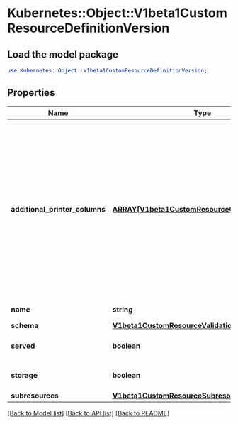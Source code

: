 # Kubernetes::Object::V1beta1CustomResourceDefinitionVersion

## Load the model package
```perl
use Kubernetes::Object::V1beta1CustomResourceDefinitionVersion;
```

## Properties
Name | Type | Description | Notes
------------ | ------------- | ------------- | -------------
**additional_printer_columns** | [**ARRAY[V1beta1CustomResourceColumnDefinition]**](V1beta1CustomResourceColumnDefinition.md) | AdditionalPrinterColumns are additional columns shown e.g. in kubectl next to the name. Defaults to a created-at column. Top-level and per-version columns are mutually exclusive. Per-version columns must not all be set to identical values (top-level columns should be used instead) This field is alpha-level and is only honored by servers that enable the CustomResourceWebhookConversion feature. NOTE: CRDs created prior to 1.13 populated the top-level additionalPrinterColumns field by default. To apply an update that changes to per-version additionalPrinterColumns, the top-level additionalPrinterColumns field must be explicitly set to null | [optional] 
**name** | **string** | Name is the version name, e.g. “v1”, “v2beta1”, etc. | 
**schema** | [**V1beta1CustomResourceValidation**](V1beta1CustomResourceValidation.md) |  | [optional] 
**served** | **boolean** | Served is a flag enabling/disabling this version from being served via REST APIs | 
**storage** | **boolean** | Storage flags the version as storage version. There must be exactly one flagged as storage version. | 
**subresources** | [**V1beta1CustomResourceSubresources**](V1beta1CustomResourceSubresources.md) |  | [optional] 

[[Back to Model list]](../README.md#documentation-for-models) [[Back to API list]](../README.md#documentation-for-api-endpoints) [[Back to README]](../README.md)


